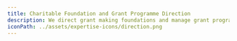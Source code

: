 ```yaml
---
title: Charitable Foundation and Grant Programme Direction
description: We direct grant making foundations and manage grant programmes for philanthropic individuals, families and companies, each with differing giving focuses but united in their passion to enhance the world we all share. We have had the privilege of establishing and running charitable foundations and grant programmes for many of our partners, we are proud of all of them as all make the world a little better.
iconPath: ../assets/expertise-icons/direction.png
---
```

